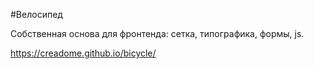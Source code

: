#Велосипед

Собственная основа для фронтенда: сетка, типографика, формы, js.

https://creadome.github.io/bicycle/
